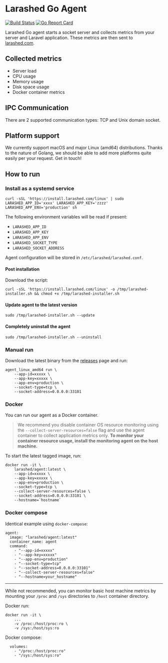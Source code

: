 Larashed Go Agent
==============

[![Build Status](https://travis-ci.com/larashed/agent-go.svg?branch=master)](https://travis-ci.com/larashed/agent-go)
[![Go Report Card](https://goreportcard.com/badge/github.com/larashed/agent-go)](https://goreportcard.com/report/github.com/larashed/agent-go)

Larashed Go agent starts a socket server and collects metrics from your server and Laravel application.
These metrics are then sent to [larashed.com](https://larashed.com/).

## Collected metrics
- Server load 
- CPU usage
- Memory usage
- Disk space usage
- Docker container metrics

## IPC Communication

There are 2 supported communication types: TCP and Unix domain socket.

## Platform support

We currently support macOS and major Linux (amd64) distributions. Thanks to the nature of Golang, we should be able
 to add more platforms quite easily per your request. Get in touch!

## How to run

### Install as a systemd service
```
curl -sSL 'https://install.larashed.com/linux' | sudo LARASHED_APP_ID='xxxx' LARASHED_APP_KEY='zzzz' LARASHED_APP_ENV='production' sh
```

The following environment variables will be read if present:
- `LARASHED_APP_ID`
- `LARASHED_APP_KEY`
- `LARASHED_APP_ENV`
- `LARASHED_SOCKET_TYPE`
- `LARASHED_SOCKET_ADDRESS`

Agent configuration will be stored in `/etc/larashed/larashed.conf`.

#### Post installation

Download the script:

```
curl -sSL 'https://install.larashed.com/linux' -o /tmp/larashed-installer.sh && chmod +x /tmp/larashed-installer.sh
```

#### Update agent to the latest version

```
sudo /tmp/larashed-installer.sh --update
```

#### Completely uninstall the agent

```
sudo /tmp/larashed-installer.sh --uninstall
```

### Manual run
Download the latest binary from the [releases](https://github.com/larashed/agent-go/releases/latest) page and run:
```
agent_linux_amd64 run \
    --app-id=xxxxx \
    --app-key=xxxxx \
    --app-env=production \
    --socket-type=tcp \
    --socket-address=0.0.0.0:33101
```
### Docker

You can run our agent as a Docker container.

> We recommend you disable container OS resource monitoring using the `--collect-server-resources=false` flag and use
> the agent container to collect application metrics only. **To monitor your container resource usage, install the
> monitoring agent on the host machine.**

To start the latest tagged image, run:
```
docker run -it \
    larashed/agent:latest \
    --app-id=xxxxx \
    --app-key=xxxxx \
    --app-env=production \
    --socket-type=tcp \
    --collect-server-resources=false \
    --socket-address=0.0.0.0:33101 \
    --hostname=`hostname`
```

### Docker compose

Identical example using `docker-compose`:

```
agent:
  image: "larashed/agent:latest"
  container_name: agent
  command:
    - "--app-id=xxxxx"
    - "--app-key=xxxxx"
    - "--app-env=production"
    - "--socket-type=tcp"
    - "--socket-address=0.0.0.0:33101"
    - "--collect-server-resources=false"
    - "--hostname=your_hostname"
```

---
While not recommended, you can monitor basic host machine metrics by mounting your 
`/proc` and `/sys` directories to `/host` container directory.

Docker run:
```
docker run -it \
    ...
    -v /proc:/host/proc:ro \
    -v /sys:/host/sys:ro
```

Docker compose:
```
  volumes:
    - "/proc:/host/proc:ro"
    - "/sys:/host/sys:ro"
```